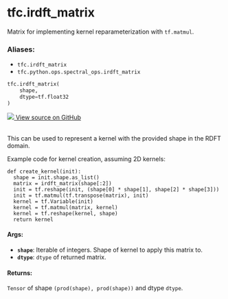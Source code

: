<div itemscope itemtype="http://developers.google.com/ReferenceObject">
<meta itemprop="name" content="tfc.irdft_matrix" />
<meta itemprop="path" content="Stable" />
</div>

# tfc.irdft_matrix

Matrix for implementing kernel reparameterization with `tf.matmul`.

### Aliases:

* `tfc.irdft_matrix`
* `tfc.python.ops.spectral_ops.irdft_matrix`

``` python
tfc.irdft_matrix(
    shape,
    dtype=tf.float32
)
```




<table class="tfo-github-link" align="left">
<a target="_blank" href="https://github.com/tensorflow/compression/tree/master/tensorflow_compression/python/ops/spectral_ops.py">
  <img src="https://www.tensorflow.org/images/GitHub-Mark-32px.png" />
  View source on GitHub
</a>
</table>

<!-- Placeholder for "Used in" -->

This can be used to represent a kernel with the provided shape in the RDFT
domain.

Example code for kernel creation, assuming 2D kernels:

```
def create_kernel(init):
  shape = init.shape.as_list()
  matrix = irdft_matrix(shape[:2])
  init = tf.reshape(init, (shape[0] * shape[1], shape[2] * shape[3]))
  init = tf.matmul(tf.transpose(matrix), init)
  kernel = tf.Variable(init)
  kernel = tf.matmul(matrix, kernel)
  kernel = tf.reshape(kernel, shape)
  return kernel
```

#### Args:


* <b>`shape`</b>: Iterable of integers. Shape of kernel to apply this matrix to.
* <b>`dtype`</b>: `dtype` of returned matrix.


#### Returns:

`Tensor` of shape `(prod(shape), prod(shape))` and dtype `dtype`.

